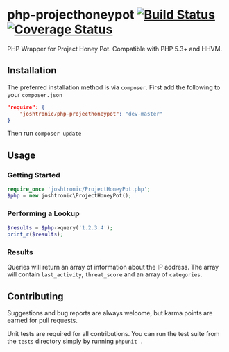 # php-projecthoneypot [![Build Status](https://travis-ci.org/joshtronic/php-projecthoneypot.svg)](https://travis-ci.org/joshtronic/php-projecthoneypot) [![Coverage Status](https://coveralls.io/repos/joshtronic/php-projecthoneypot/badge.png)](https://coveralls.io/r/joshtronic/php-projecthoneypot)

PHP Wrapper for Project Honey Pot. Compatible with PHP 5.3+ and HHVM.

## Installation

The preferred installation method is via `composer`. First add the following to your `composer.json`

```json
"require": {
	"joshtronic/php-projecthoneypot": "dev-master"
}
```

Then run `composer update`

## Usage

### Getting Started

```php
require_once 'joshtronic/ProjectHoneyPot.php';
$php = new joshtronic\ProjectHoneyPot();
```

### Performing a Lookup

```php
$results = $php->query('1.2.3.4');
print_r($results);
```

### Results

Queries will return an array of information about the IP address. The array will contain `last_activity`, `threat_score` and an array of `categories`.

## Contributing

Suggestions and bug reports are always welcome, but karma points are earned for pull requests.

Unit tests are required for all contributions. You can run the test suite from the `tests` directory simply by running `phpunit .`
